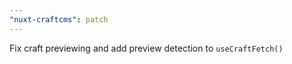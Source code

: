 ```yaml
---
"nuxt-craftcms": patch
---
```


Fix craft previewing and add preview detection to `useCraftFetch()`
